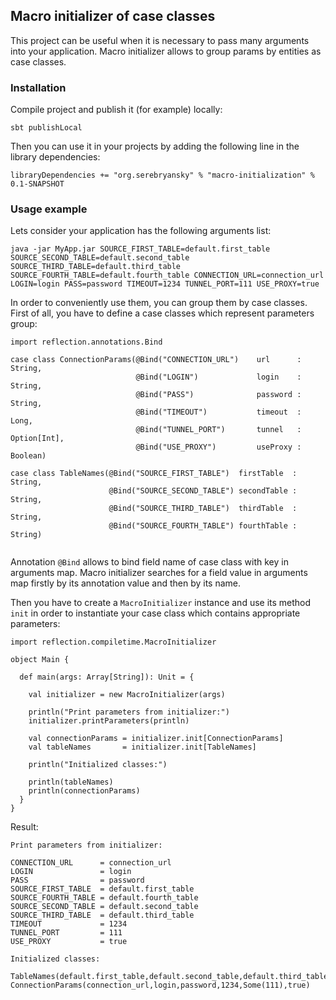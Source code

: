## Macro initializer of case classes

This project can be useful when it is necessary to pass many arguments into your application.
Macro initializer allows to group params by entities as case classes.

### Installation

Compile project and publish it (for example) locally:

```
sbt publishLocal
```

Then you can use it in your projects by adding the following line in the library dependencies:

```
libraryDependencies += "org.serebryansky" % "macro-initialization" % 0.1-SNAPSHOT
```

### Usage example

Lets consider your application has the following arguments list:

`java -jar MyApp.jar SOURCE_FIRST_TABLE=default.first_table SOURCE_SECOND_TABLE=default.second_table SOURCE_THIRD_TABLE=default.third_table  
SOURCE_FOURTH_TABLE=default.fourth_table CONNECTION_URL=connection_url LOGIN=login PASS=password TIMEOUT=1234 TUNNEL_PORT=111 USE_PROXY=true`

In order to conveniently use them, you can group them by case classes.
First of all, you have to define a case classes which represent parameters group:

```
import reflection.annotations.Bind

case class ConnectionParams(@Bind("CONNECTION_URL")    url      : String,
                            @Bind("LOGIN")             login    : String,
                            @Bind("PASS")              password : String,
                            @Bind("TIMEOUT")           timeout  : Long,
                            @Bind("TUNNEL_PORT")       tunnel   : Option[Int],
                            @Bind("USE_PROXY")         useProxy : Boolean)

case class TableNames(@Bind("SOURCE_FIRST_TABLE")  firstTable  : String,
                      @Bind("SOURCE_SECOND_TABLE") secondTable : String,
                      @Bind("SOURCE_THIRD_TABLE")  thirdTable  : String,
                      @Bind("SOURCE_FOURTH_TABLE") fourthTable : String)
                          
```

Annotation `@Bind` allows to bind field name of case class with key in arguments map.
Macro initializer searches for a field value in arguments map firstly by its annotation value and then by its name.

Then you have to create a `MacroInitializer` instance and use its method `init` in order to instantiate your case class which contains appropriate parameters:

```
import reflection.compiletime.MacroInitializer

object Main {

  def main(args: Array[String]): Unit = {

    val initializer = new MacroInitializer(args)

    println("Print parameters from initializer:")
    initializer.printParameters(println)

    val connectionParams = initializer.init[ConnectionParams]
    val tableNames       = initializer.init[TableNames]

    println("Initialized classes:")

    println(tableNames)
    println(connectionParams)
  }
}
```

Result:
```
Print parameters from initializer:

CONNECTION_URL      = connection_url
LOGIN               = login
PASS                = password
SOURCE_FIRST_TABLE  = default.first_table
SOURCE_FOURTH_TABLE = default.fourth_table
SOURCE_SECOND_TABLE = default.second_table
SOURCE_THIRD_TABLE  = default.third_table
TIMEOUT             = 1234
TUNNEL_PORT         = 111
USE_PROXY           = true

Initialized classes:

TableNames(default.first_table,default.second_table,default.third_table,default.fourth_table)
ConnectionParams(connection_url,login,password,1234,Some(111),true)
```